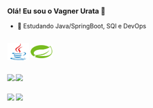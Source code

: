 ### Olá! Eu sou o Vagner Urata 👋

- 🌱 Estudando Java/SpringBoot, SQl e DevOps

<div style="display: inline_block"><br>
  <img align="center" alt="Rafa-Js" height="40" width="50" src="https://raw.githubusercontent.com/devicons/devicon/master/icons/java/java-original.svg">  
  <img align="center" alt="Rafa-Js" height="30" width="50" src="https://raw.githubusercontent.com/devicons/devicon/master/icons/spring/spring-original.svg">
</div>

##
          
<a href="https://github.com/vagnerurata">
  <img height=170 align="center" src="https://github-readme-stats.vercel.app/api?username=vagnerurata&show_icons=true&theme=dark#gh-dark-mode-only"/>
</a>
<a href="https://github.com/vagnerurata">
  <img height=170 align="center" src="https://github-readme-stats.vercel.app/api/top-langs?username=vagnerurata&layout=compact&langs_count=8&card_width=320&show_icons=true&theme=dark#gh-dark-mode-only"/>
</a>

 ##
 
<div> 
  <a href = "mailto:vagnerurata@gmail.com"><img src="https://img.shields.io/badge/Gmail-D14836?style=for-the-badge&logo=gmail&logoColor=white" target="_blank"></a>
  <a href="https://www.linkedin.com/in/vagner-urata" target="_blank"><img src="https://img.shields.io/badge/-LinkedIn-%230077B5?style=for-the-badge&logo=linkedin&logoColor=white" target="_blank"></a> 
  
</div>
